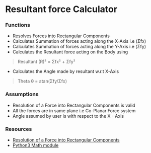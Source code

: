 # Resultant force Calculator

### Functions

- Resolves Forces into Rectangular Components
- Calculates Summation of forces acting along the X-Axis i.e (Σfx)
- Calculates Summation of forces acting along the Y-Axis i.e (Σfy)
- Calculates the Resultant force acting on the Body using
> Resultant (R)² =  Σfx² + Σfy²
- Calculates the Angle made by resultant w.r.t X-Axis
> Theta θ = atan(Σfy/Σfx)


### Assumptions

- Resolution of a Force into Rectangular Components is valid
- All the forces are in same plane i.e Co-Planar Force system
- Angle assumed by user is with respect to the X - Axis

### Resources 

- [Resolution of a Force into Rectangular Components](http://ecoursesonline.iasri.res.in/mod/page/view.php?id=125329)
- [Python3 Math module](https://docs.python.org/3/library/math.html)
